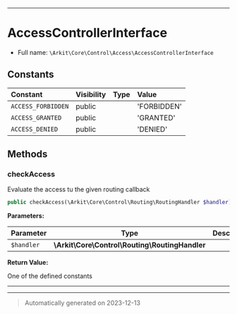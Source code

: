 ***

# AccessControllerInterface





* Full name: `\Arkit\Core\Control\Access\AccessControllerInterface`


## Constants

| Constant | Visibility | Type | Value |
|:---------|:-----------|:-----|:------|
|`ACCESS_FORBIDDEN`|public| |&#039;FORBIDDEN&#039;|
|`ACCESS_GRANTED`|public| |&#039;GRANTED&#039;|
|`ACCESS_DENIED`|public| |&#039;DENIED&#039;|

## Methods


### checkAccess

Evaluate the access tu the given routing callback

```php
public checkAccess(\Arkit\Core\Control\Routing\RoutingHandler $handler): string
```








**Parameters:**

| Parameter | Type | Description |
|-----------|------|-------------|
| `$handler` | **\Arkit\Core\Control\Routing\RoutingHandler** |  |


**Return Value:**

One of the defined constants




***


***
> Automatically generated on 2023-12-13
